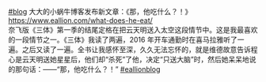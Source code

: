 <p><a href="https://e5n.cc/tags/blog" class="mention hashtag" rel="tag">#<span>blog</span></a> 大大的小蜗牛博客发布新文章：《那，他吃什么？！》 <a href="https://www.eallion.com/what-does-he-eat/" target="_blank" rel="nofollow noopener" translate="no"><span class="invisible">https://www.</span><span class="">eallion.com/what-does-he-eat/</span><span class="invisible"></span></a> <br />奈飞版《三体》第一季的结尾定格在把云天明送入太空这段情节中。这是我最喜欢的一段情节之一。《三体》我读了两遍，2016 年开车通勤时在喜马拉雅听了一遍。之后又读了一遍。全书让我感怀至深，久久无法忘怀的，就是维德故意告诉程心是云天明送她星星后，他们却“杀死”了他，决定“只送大脑”时，然后她呆呆地说的那句话：——“那，他吃什么？！”  <a href="https://e5n.cc/tags/eallionblog" class="mention hashtag" rel="tag">#<span>eallionblog</span></a></p>
